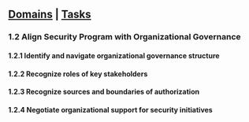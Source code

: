 [Domains](../index.md) | [Tasks](index.md)
---
### 1.2 Align Security Program with Organizational Governance

#### 1.2.1 Identify and navigate organizational governance structure

#### 1.2.2 Recognize roles of key stakeholders

#### 1.2.3 Recognize sources and boundaries of authorization

#### 1.2.4 Negotiate organizational support for security initiatives
